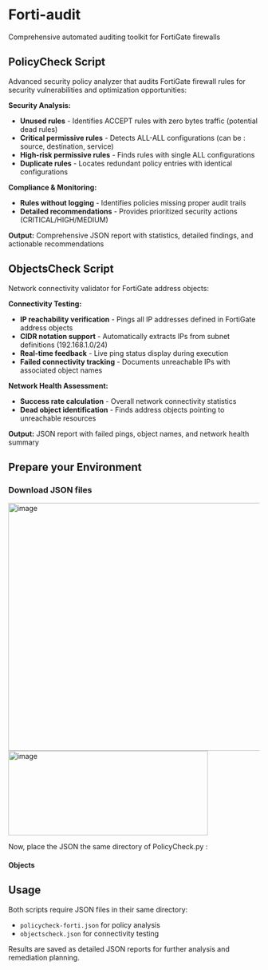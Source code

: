 # Forti-audit
Comprehensive automated auditing toolkit for FortiGate firewalls

## PolicyCheck Script
Advanced security policy analyzer that audits FortiGate firewall rules for security vulnerabilities and optimization opportunities:

**Security Analysis:**
- **Unused rules** - Identifies ACCEPT rules with zero bytes traffic (potential dead rules)
- **Critical permissive rules** - Detects ALL-ALL configurations (can be : source, destination, service)  
- **High-risk permissive rules** - Finds rules with single ALL configurations
- **Duplicate rules** - Locates redundant policy entries with identical configurations

**Compliance & Monitoring:**
- **Rules without logging** - Identifies policies missing proper audit trails
- **Detailed recommendations** - Provides prioritized security actions (CRITICAL/HIGH/MEDIUM)

**Output:** Comprehensive JSON report with statistics, detailed findings, and actionable recommendations

## ObjectsCheck Script  
Network connectivity validator for FortiGate address objects:

**Connectivity Testing:**
- **IP reachability verification** - Pings all IP addresses defined in FortiGate address objects
- **CIDR notation support** - Automatically extracts IPs from subnet definitions (192.168.1.0/24)
- **Real-time feedback** - Live ping status display during execution
- **Failed connectivity tracking** - Documents unreachable IPs with associated object names

**Network Health Assessment:**
- **Success rate calculation** - Overall network connectivity statistics  
- **Dead object identification** - Finds address objects pointing to unreachable resources

**Output:** JSON report with failed pings, object names, and network health summary

## Prepare your Environment

### Download JSON files

<img width="1904" height="496" alt="image" src="https://github.com/user-attachments/assets/9797d3c9-8209-492f-8789-a8ff76b1d4b6" />

<img width="400" height="169" alt="image" src="https://github.com/user-attachments/assets/88e6be38-d219-49c5-9709-ec8ff84503ef" />

Now, place the JSON the same directory of PolicyCheck.py :



#### Objects

## Usage
Both scripts require JSON files in their same directory:
- `policycheck-forti.json` for policy analysis
- `objectscheck.json` for connectivity testing

Results are saved as detailed JSON reports for further analysis and remediation planning.
